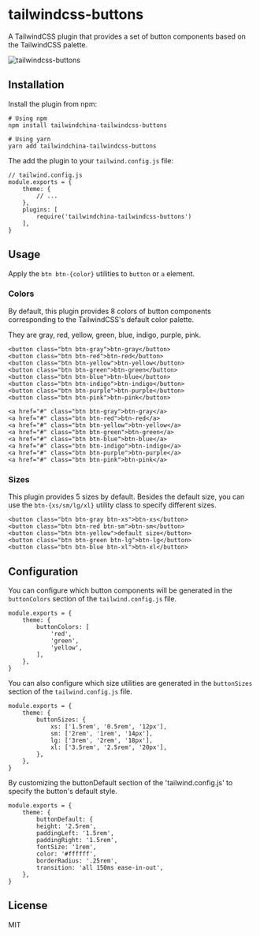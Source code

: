 # tailwindcss-buttons

A TailwindCSS plugin that provides a set of button components based on the TailwindCSS palette.

![tailwindcss-buttons](https://tva1.sinaimg.cn/large/008eGmZEly1gn4v1uyaj8j31ng0dcq4v.jpg)

## Installation

Install the plugin from npm:

    # Using npm
    npm install tailwindchina-tailwindcss-buttons

    # Using yarn
    yarn add tailwindchina-tailwindcss-buttons

The add the plugin to your `tailwind.config.js` file:

    // tailwind.config.js
    module.exports = {
        theme: {
            // ...
        },
        plugins: [
            require('tailwindchina-tailwindcss-buttons')
        ],
    }

## Usage

Apply the `btn btn-{color}` utilities to `button` or `a` element.

### Colors

By default, this plugin provides 8 colors of button components corresponding to the TailwindCSS's default color palette.

They are gray, red, yellow, green, blue, indigo, purple, pink.

    <button class="btn btn-gray">btn-gray</button>
    <button class="btn btn-red">btn-red</button>
    <button class="btn btn-yellow">btn-yellow</button>
    <button class="btn btn-green">btn-green</button>
    <button class="btn btn-blue">btn-blue</button>
    <button class="btn btn-indigo">btn-indigo</button>
    <button class="btn btn-purple">btn-purple</button>
    <button class="btn btn-pink">btn-pink</button>

    <a href="#" class="btn btn-gray">btn-gray</a>
    <a href="#" class="btn btn-red">btn-red</a>
    <a href="#" class="btn btn-yellow">btn-yellow</a>
    <a href="#" class="btn btn-green">btn-green</a>
    <a href="#" class="btn btn-blue">btn-blue</a>
    <a href="#" class="btn btn-indigo">btn-indigo</a>
    <a href="#" class="btn btn-purple">btn-purple</a>
    <a href="#" class="btn btn-pink">btn-pink</a>

### Sizes

This plugin provides 5 sizes by default. Besides the default size, you can use the `btn-{xs/sm/lg/xl}` utility class to specify different sizes.

    <button class="btn btn-gray btn-xs">btn-xs</button>
    <button class="btn btn-red btn-sm">btn-sm</button>
    <button class="btn btn-yellow">default size</button>
    <button class="btn btn-green btn-lg">btn-lg</button>
    <button class="btn btn-blue btn-xl">btn-xl</button>

## Configuration

You can configure which button components will be generated in the `buttonColors` section of the `tailwind.config.js` file.

    module.exports = {
        theme: {
            buttonColors: [
                'red',
                'green',
                'yellow',
            ],
        },
    }

You can also configure which size utilities are generated in the `buttonSizes` section of the `tailwind.config.js` file.

    module.exports = {
        theme: {
            buttonSizes: {
                xs: ['1.5rem', '0.5rem', '12px'],
                sm: ['2rem', '1rem', '14px'],
                lg: ['3rem', '2rem', '18px'],
                xl: ['3.5rem', '2.5rem', '20px'],
            },
        },
    }

By customizing the buttonDefault section of the 'tailwind.config.js' to specify the button's default style.

    module.exports = {
        theme: {
            buttonDefault: {
            height: '2.5rem',
            paddingLeft: '1.5rem',
            paddingRight: '1.5rem',
            fontSize: '1rem',
            color: '#ffffff',
            borderRadius: '.25rem',
            transition: 'all 150ms ease-in-out',
        },
    }

## License

MIT
